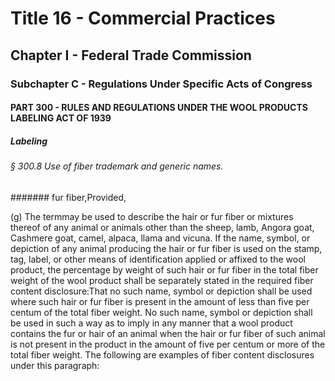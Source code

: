 
# Title 16 - Commercial Practices
## Chapter I - Federal Trade Commission
### Subchapter C - Regulations Under Specific Acts of Congress
#### PART 300 - RULES AND REGULATIONS UNDER THE WOOL PRODUCTS LABELING ACT OF 1939
##### Labeling
###### § 300.8 Use of fiber trademark and generic names.
####### fur fiber,Provided,

(g) The termmay be used to describe the hair or fur fiber or mixtures thereof of any animal or animals other than the sheep, lamb, Angora goat, Cashmere goat, camel, alpaca, llama and vicuna. If the name, symbol, or depiction of any animal producing the hair or fur fiber is used on the stamp, tag, label, or other means of identification applied or affixed to the wool product, the percentage by weight of such hair or fur fiber in the total fiber weight of the wool product shall be separately stated in the required fiber content disclosure:That no such name, symbol or depiction shall be used where such hair or fur fiber is present in the amount of less than five per centum of the total fiber weight. No such name, symbol or depiction shall be used in such a way as to imply in any manner that a wool product contains the fur or hair of an animal when the hair or fur fiber of such animal is not present in the product in the amount of five per centum or more of the total fiber weight. The following are examples of fiber content disclosures under this paragraph:
